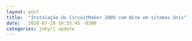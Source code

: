 ```yaml
---
layout: post
title:  "Instalação do CircuitMaker 2000 com Wine em sitemas Unix"
date:   2020-07-28 16:55:45 -0300
categories: jekyll update
---
```

